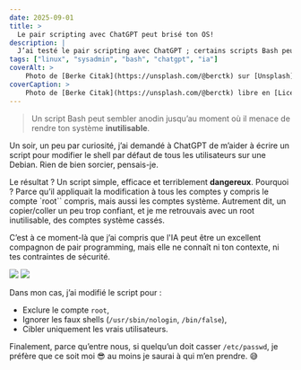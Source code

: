 ```yaml
---
date: 2025-09-01
title: >
  Le pair scripting avec ChatGPT peut brisé ton OS!
description: |
  J’ai testé le pair scripting avec ChatGPT ; certains scripts Bash peuvent réellement briser votre OS si exécutés sans vigilance
tags: ["linux", "sysadmin", "bash", "chatgpt", "ia"]
coverAlt: >
    Photo de [Berke Citak](https://unsplash.com/@berctk) sur [Unsplash](https://unsplash.com/)
coverCaption: >
    Photo de [Berke Citak](https://unsplash.com/@berctk) libre en [License](https://unsplash.com/license)
---
```


> Un script Bash peut sembler anodin jusqu’au moment où il menace de rendre ton système **inutilisable**.

Un soir, un peu par curiosité, j’ai demandé à ChatGPT de m’aider à écrire un script pour modifier le shell par défaut de tous les utilisateurs sur une Debian. Rien de bien sorcier, pensais-je.

Le résultat ? Un script simple, efficace et terriblement **dangereux**.
Pourquoi ? Parce qu’il appliquait la modification à tous les comptes y compris le compte `root`` compris, mais aussi les comptes système. Autrement dit, un copier/coller un peu trop confiant, et je me retrouvais avec un root inutilisable, des comptes système cassés.

C’est à ce moment-là que j’ai compris que l'IA peut être un excellent compagnon de pair programming, mais elle ne connaît ni ton contexte, ni tes contraintes de sécurité.

![](prompt-gpt1.png)
![](prompt-gpt2.png)

<!-- La vraie valeur, c’est l’humain qui revoit, corrige et ajoute les garde-fous. -->
Dans mon cas, j’ai modifié le script pour :

- Exclure le compte `root`,
- Ignorer les faux shells (`/usr/sbin/nologin`, `/bin/false`),
- Cibler uniquement les vrais utilisateurs.

Finalement, parce qu’entre nous, si quelqu’un doit casser `/etc/passwd`, je préfère que ce soit moi 😎 au moins je saurai à qui m’en prendre. 😅